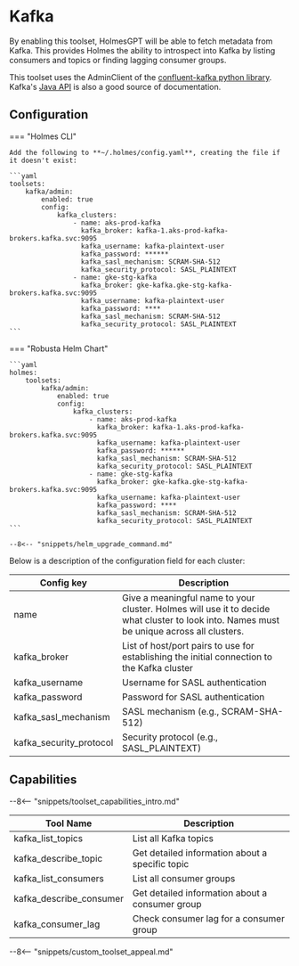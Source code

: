 # Kafka

By enabling this toolset, HolmesGPT will be able to fetch metadata from Kafka. This provides Holmes the ability to introspect into Kafka by listing consumers and topics or finding lagging consumer groups.

This toolset uses the AdminClient of the [confluent-kafka python library](https://docs.confluent.io/platform/current/clients/confluent-kafka-python/html/index.html#pythonclient-adminclient). Kafka's [Java API](https://docs.confluent.io/platform/current/installation/configuration/admin-configs.html) is also a good source of documentation.

## Configuration

=== "Holmes CLI"

    Add the following to **~/.holmes/config.yaml**, creating the file if it doesn't exist:

    ```yaml
    toolsets:
        kafka/admin:
            enabled: true
            config:
                kafka_clusters:
                    - name: aks-prod-kafka
                      kafka_broker: kafka-1.aks-prod-kafka-brokers.kafka.svc:9095
                      kafka_username: kafka-plaintext-user
                      kafka_password: ******
                      kafka_sasl_mechanism: SCRAM-SHA-512
                      kafka_security_protocol: SASL_PLAINTEXT
                    - name: gke-stg-kafka
                      kafka_broker: gke-kafka.gke-stg-kafka-brokers.kafka.svc:9095
                      kafka_username: kafka-plaintext-user
                      kafka_password: ****
                      kafka_sasl_mechanism: SCRAM-SHA-512
                      kafka_security_protocol: SASL_PLAINTEXT
    ```

=== "Robusta Helm Chart"

    ```yaml
    holmes:
        toolsets:
            kafka/admin:
                enabled: true
                config:
                    kafka_clusters:
                        - name: aks-prod-kafka
                          kafka_broker: kafka-1.aks-prod-kafka-brokers.kafka.svc:9095
                          kafka_username: kafka-plaintext-user
                          kafka_password: ******
                          kafka_sasl_mechanism: SCRAM-SHA-512
                          kafka_security_protocol: SASL_PLAINTEXT
                        - name: gke-stg-kafka
                          kafka_broker: gke-kafka.gke-stg-kafka-brokers.kafka.svc:9095
                          kafka_username: kafka-plaintext-user
                          kafka_password: ****
                          kafka_sasl_mechanism: SCRAM-SHA-512
                          kafka_security_protocol: SASL_PLAINTEXT
    ```

    --8<-- "snippets/helm_upgrade_command.md"

Below is a description of the configuration field for each cluster:

| Config key | Description |
|------------|-------------|
| name | Give a meaningful name to your cluster. Holmes will use it to decide what cluster to look into. Names must be unique across all clusters. |
| kafka_broker | List of host/port pairs to use for establishing the initial connection to the Kafka cluster |
| kafka_username | Username for SASL authentication |
| kafka_password | Password for SASL authentication |
| kafka_sasl_mechanism | SASL mechanism (e.g., SCRAM-SHA-512) |
| kafka_security_protocol | Security protocol (e.g., SASL_PLAINTEXT) |

## Capabilities

--8<-- "snippets/toolset_capabilities_intro.md"

| Tool Name | Description |
|-----------|-------------|
| kafka_list_topics | List all Kafka topics |
| kafka_describe_topic | Get detailed information about a specific topic |
| kafka_list_consumers | List all consumer groups |
| kafka_describe_consumer | Get detailed information about a consumer group |
| kafka_consumer_lag | Check consumer lag for a consumer group |

--8<-- "snippets/custom_toolset_appeal.md"
